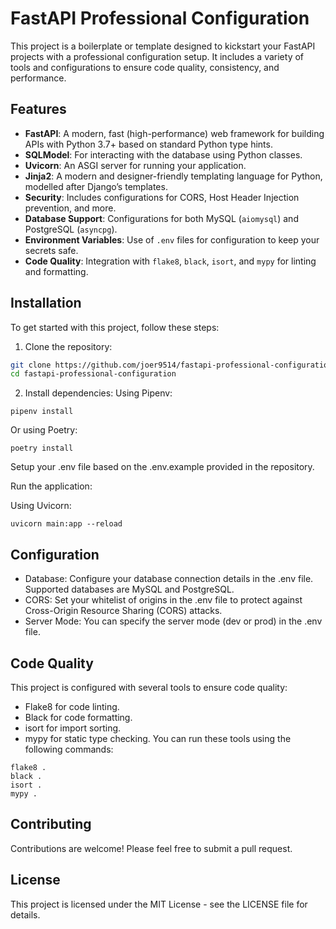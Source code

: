 # FastAPI Professional Configuration

This project is a boilerplate or template designed to kickstart your FastAPI projects with a professional configuration setup. It includes a variety of tools and configurations to ensure code quality, consistency, and performance.

## Features

- **FastAPI**: A modern, fast (high-performance) web framework for building APIs with Python 3.7+ based on standard Python type hints.
- **SQLModel**: For interacting with the database using Python classes.
- **Uvicorn**: An ASGI server for running your application.
- **Jinja2**: A modern and designer-friendly templating language for Python, modelled after Django’s templates.
- **Security**: Includes configurations for CORS, Host Header Injection prevention, and more.
- **Database Support**: Configurations for both MySQL (`aiomysql`) and PostgreSQL (`asyncpg`).
- **Environment Variables**: Use of `.env` files for configuration to keep your secrets safe.
- **Code Quality**: Integration with `flake8`, `black`, `isort`, and `mypy` for linting and formatting.

## Installation

To get started with this project, follow these steps:

1. Clone the repository:

```bash
git clone https://github.com/joer9514/fastapi-professional-configuration.git
cd fastapi-professional-configuration
```
2. Install dependencies:
Using Pipenv:

`pipenv install`

Or using Poetry:

`poetry install`

Setup your .env file based on the .env.example provided in the repository.

Run the application:

Using Uvicorn:

`uvicorn main:app --reload`

## Configuration
- Database: Configure your database connection details in the .env file. Supported databases are MySQL and PostgreSQL.
- CORS: Set your whitelist of origins in the .env file to protect against Cross-Origin Resource Sharing (CORS) attacks.
- Server Mode: You can specify the server mode (dev or prod) in the .env file.

## Code Quality
This project is configured with several tools to ensure code quality:

- Flake8 for code linting.
- Black for code formatting.
- isort for import sorting.
- mypy for static type checking.
You can run these tools using the following commands:

```
flake8 .
black .
isort .
mypy .
```

## Contributing
Contributions are welcome! Please feel free to submit a pull request.

## License
This project is licensed under the MIT License - see the LICENSE file for details.
